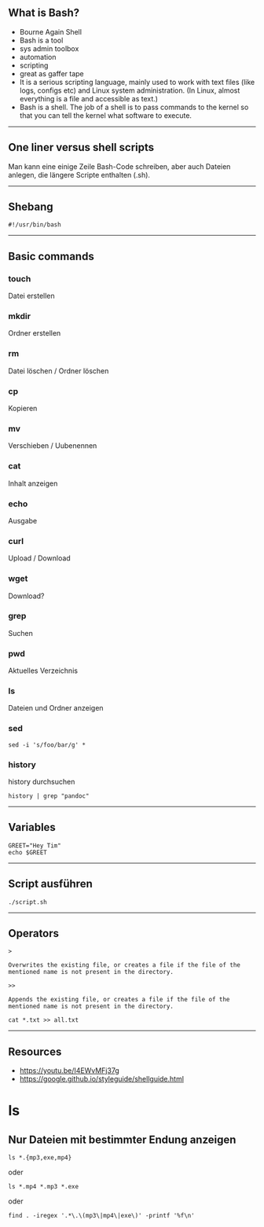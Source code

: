 ## What is Bash?

- Bourne Again Shell
- Bash is a tool
- sys admin toolbox
- automation
- scripting
- great as gaffer tape
- It is a serious scripting language, mainly used to work with text files (like logs, configs etc) and Linux system administration. (In Linux, almost everything is a file and accessible as text.) 
- Bash is a shell. The job of a shell is to pass commands to the kernel so that you can tell the kernel what software to execute. 	


---

## One liner versus shell scripts

Man kann eine einige Zeile Bash-Code schreiben, aber auch Dateien anlegen, die längere Scripte enthalten (.sh). 

---

## Shebang


```
#!/usr/bin/bash
```

---

## Basic commands

### touch
Datei erstellen

### mkdir
Ordner erstellen

### rm
Datei löschen / Ordner löschen

### cp
Kopieren

### mv
Verschieben / Uubenennen

### cat
Inhalt anzeigen

### echo
Ausgabe

### curl
Upload / Download

### wget
Download?

### grep
Suchen

### pwd
Aktuelles Verzeichnis

### ls
Dateien und Ordner anzeigen

### sed
```
sed -i 's/foo/bar/g' *
```

### history
history durchsuchen 
```
history | grep "pandoc"
```

---

## Variables

```
GREET="Hey Tim"
echo $GREET
```

---

## Script ausführen

```
./script.sh
```

---

## Operators

```
> 

Overwrites the existing file, or creates a file if the file of the mentioned name is not present in the directory.

>>

Appends the existing file, or creates a file if the file of the mentioned name is not present in the directory.

```

```
cat *.txt >> all.txt
```


---

## Resources

- https://youtu.be/I4EWvMFj37g
- https://google.github.io/styleguide/shellguide.html

# ls

## Nur Dateien mit bestimmter Endung anzeigen
```
ls *.{mp3,exe,mp4}
```

oder

```
ls *.mp4 *.mp3 *.exe
```

oder

```
find . -iregex '.*\.\(mp3\|mp4\|exe\)' -printf '%f\n'
```


